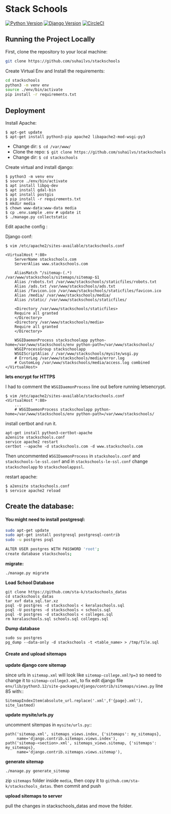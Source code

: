 # Stack Schools

[![Python Version](https://img.shields.io/badge/python-3.8-brightgreen.svg)](https://python.org)
[![Django Version](https://img.shields.io/badge/django-3.1-brightgreen.svg)](https://djangoproject.com)
[![CircleCI](https://circleci.com/gh/suhailvs/django-schools.svg?style=svg)](https://circleci.com/gh/suhailvs/django-schools)

## Running the Project Locally

First, clone the repository to your local machine:

```bash
git clone https://github.com/suhailvs/stackschools
```

Create Virtual Env and Install the requirements:

```bash
cd stackschools
python3 -m venv env
source ./env/bin/activate
pip install -r requirements.txt
```

## Deployment

Install Apache:

	$ apt-get update
	$ apt-get install python3-pip apache2 libapache2-mod-wsgi-py3

+ Change dir: `$ cd /var/www/`
+ Clone the repo: `$ git clone https://github.com/suhailvs/stackschools`
+ Change dir: `$ cd stackschools`

Create virtual and install django:

	$ python3 -m venv env
	$ source ./env/bin/activate
	$ apt install libpq-dev
	$ apt install gdal-bin
	$ apt install postgis
	$ pip install -r requirements.txt
	$ mkdir media
	$ chown www-data:www-data media
	$ cp .env.sample .env # update it
	$ ./manage.py collectstatic


Edit apache config :


Django conf:

	$ vim /etc/apache2/sites-available/stackschools.conf

	<VirtualHost *:80>
		ServerName stackschools.com
		ServerAlias www.stackschools.com

		AliasMatch ^/sitemap-(.*) /var/www/stackschools/sitemaps/sitemap-$1
		Alias /robots.txt /var/www/stackschools/staticfiles/robots.txt
		Alias /ads.txt /var/www/stackschools/ads.txt
		Alias /favicon.ico /var/www/stackschools/staticfiles/favicon.ico
		Alias /media/ /var/www/stackschools/media/
		Alias /static/ /var/www/stackschools/staticfiles/
		
		<Directory /var/www/stackschools/staticfiles>
		Require all granted
		</Directory>
		<Directory /var/www/stackschools/media>
		Require all granted
		</Directory>
		
		WSGIDaemonProcess stackschoolapp python-home=/var/www/stackschools/env python-path=/var/www/stackschools/
		WSGIProcessGroup stackschoolapp
		WSGIScriptAlias / /var/www/stackschools/mysite/wsgi.py
		# ErrorLog /var/www/stackschools/media/error.log
		# CustomLog /var/www/stackschools/media/access.log combined
	</VirtualHost>


**lets encrypt for HTTPS**


I had to comment the `WSGIDaemonProcess` line out before running letsencrypt.

	$ vim /etc/apache2/sites-available/stackschools.conf
	<VirtualHost *:80>
		...
		# WSGIDaemonProcess stackschoolapp python-home=/var/www/stackschools/env python-path=/var/www/stackschools/

install certbot and run it.

	apt-get install python3-certbot-apache
	a2ensite stackschools.conf
	service apache2 restart
	certbot --apache -d stackschools.com -d www.stackschools.com

Then uncommented `WSGIDaemonProcess` in `stackshools.conf` and `stackschools-le-ssl.conf` and in `stackschools-le-ssl.conf` change `stackschoolapp` to `stackschoolappssl`.


restart apache: 

	$ a2ensite stackschools.conf
	$ service apache2 reload

## Create the database:

#### You might need to install postgresql:

```bash
sudo apt-get update
sudo apt-get install postgresql postgresql-contrib
sudo -u postgres psql

ALTER USER postgres WITH PASSWORD 'root';
create database stackschools;
```


**migrate:**

    ./manage.py migrate


**Load School Database**

	git clone https://github.com/sta-k/stackschools_datas
	cd stackschools_datas
	tar xvf data_sql.tar.xz
	psql -U postgres -d stackschools < keralaschools.sql
	psql -U postgres -d stackschools < schools.sql
	psql -U postgres -d stackschools < colleges.sql
	rm keralaschools.sql schools.sql colleges.sql

**Dump database**

	sudo su postgres
	pg_dump --data-only -d stackschools -t <table_name> > /tmp/file.sql

#### Create and upload sitemaps

**update django core sitemap**

since urls in `sitemap.xml` will look like `sitemap-college.xml?p=3` so need to change it to `sitemap-college3.xml`, to fix edit django file `env/lib/python3.12/site-packages/django/contrib/sitemaps/views.py` line 85 with::

	SitemapIndexItem(absolute_url.replace('.xml',f'{page}.xml'), site_lastmod)

**update mysite/urls.py**

uncomment sitempas in `mysite/urls.py`::

	path('sitemap.xml', sitemaps_views.index, {'sitemaps': my_sitemaps},
         name='django.contrib.sitemaps.views.index'),
    path('sitemap-<section>.xml', sitemaps_views.sitemap, {'sitemaps': my_sitemaps},
         name='django.contrib.sitemaps.views.sitemap'),
     
**generate sitemap**

	./manage.py generate_sitemap

zip `sitemaps` folder inside `media`, then copy it to `github.com/sta-k/stackschools_datas`. then commit and push

**upload sitemaps to server**

pull the changes in stackschools_datas and move the folder.

